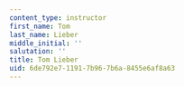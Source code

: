 ```yaml
---
content_type: instructor
first_name: Tom
last_name: Lieber
middle_initial: ''
salutation: ''
title: Tom Lieber
uid: 6de792e7-1191-7b96-7b6a-8455e6af8a63
---
```


